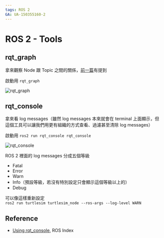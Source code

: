 ```yaml
---
tags: ROS 2
GA: UA-150355160-2
---
```


# ROS 2 - Tools

## rqt_graph
拿來觀察 Node 跟 Topic 之間的關係，[前一篇](/acmkN6_8T_uOOUFzX-TRBQ)有提到

啟動用 `rqt_graph`

![rqt_graph](https://index.ros.org/doc/ros2/_images/rqt_graph.png)

## rqt_console
拿來看 log messages（雖然 log messages 本來就會在 terminal 上面顯示，但這個工具可以讓我們用更有組織的方式查看、過濾甚至清除 log messages）

啟動用 `ros2 run rqt_console rqt_console`

![rqt_console](https://index.ros.org/doc/ros2/_images/console.png)

ROS 2 裡面的 log messages 分成五個等級
* Fatal
* Error
* Warn
* Info（預設等級，若沒有特別設定只會顯示這個等級以上的）
* Debug

可以像這樣重新設定  
`ros2 run turtlesim turtlesim_node --ros-args --log-level WARN`

## Reference
* [Using rqt_console](https://index.ros.org/doc/ros2/Tutorials/Rqt-Console/Using-Rqt-Console/), ROS Index